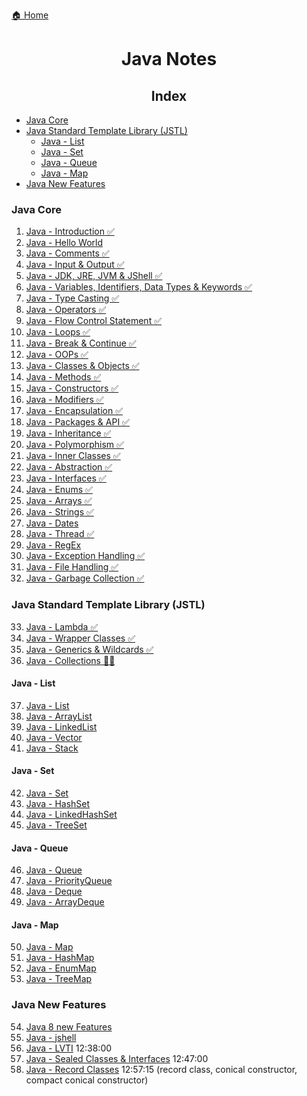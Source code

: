 [🏠 Home](../../README.md)

<h1 style="text-align: center">Java Notes</h1>

<h2 style="text-align: center">Index</h2>

- [Java Core](#java-core)
- [Java Standard Template Library (JSTL)](#java-standard-template-library-jstl)
	- [Java - List](#java---list)
	- [Java - Set](#java---set)
	- [Java - Queue](#java---queue)
	- [Java - Map](#java---map)
- [Java New Features](#java-new-features)


### Java Core
1. [Java - Introduction ✅](./notes/1.%20Java%20-%20Introduction.md)
2. [Java - Hello World](./notes/2.%20Java%20-%20Hello%20World.md)
3. [Java - Comments ✅](./notes/3.%20Java%20-%20Comments.md)
4. [Java - Input & Output ✅](./notes/4.%20Java%20-%20Input%20&%20Output.md)
5. [Java - JDK, JRE, JVM & JShell ✅](./notes/5.%20Java%20-%20JDK,%20JRE,%20JVM%20&%20Jshell.md)
6. [Java - Variables, Identifiers, Data Types & Keywords ✅](./notes/6.%20Java%20-%20Variables%20&%20Datatypes.md)
7. [Java - Type Casting ✅](./notes/7.%20Java%20-%20Type%20Casting.md)
8. [Java - Operators ✅](./notes/8.%20Java%20-%20Operators.md)
9. [Java - Flow Control Statement ✅](./notes/9.%20Java%20-%20Flow%20Control%20Statements.md)
10. [Java - Loops ✅](./notes/10.%20Java%20-%20Loops.md)
11. [Java - Break & Continue ✅](./notes/11.%20Java%20-%20Break%20&%20Continue.md)
12. [Java - OOPs ✅](./notes/12.%20Java%20-%20OOPs.md)
13. [Java - Classes & Objects ✅](./notes/13.%20Java%20-%20Classe%20&%20Objects.md)
14. [Java - Methods ✅](./notes/14.%20Java%20-%20Methods.md)
15. [Java - Constructors ✅](./notes/15.%20Java%20-%20Constructors.md)
16. [Java - Modifiers ✅](./notes/16.%20Java%20-%20Modifiers.md)
17. [Java - Encapsulation ✅](./notes/17.%20Java%20-%20Encapsulation.md)
18. [Java - Packages & API ✅](./notes/18.%20Java%20-%20Packages%20&%20API.md)
19. [Java - Inheritance ✅](./notes/19.%20Java%20-%20Inheritance.md)
20. [Java - Polymorphism ✅](./notes/20.%20Java%20-%20Polymorphism.md)
21. [Java - Inner Classes ✅](./notes/21.%20Java%20-%20Inner%20Classes.md)
22. [Java - Abstraction ✅](./notes/22.%20Java%20-%20Abstraction.md)
23. [Java - Interfaces ✅](./notes/23.%20Java%20-%20Interfaces.md)
24. [Java - Enums ✅](./notes/24.%20Java%20-%20Enums.md)
25. [Java - Arrays ✅](./notes/25.%20Java%20-%20Arrays.md)
26. [Java - Strings ✅](./notes/26.%20Java%20-%20Strings.md)
27. [Java - Dates]()
28. [Java - Thread ✅](./notes/28.%20Java%20-%20Thread.md)
29. [Java - RegEx]()
30. [Java - Exception Handling ✅](./notes/30.%20Java%20-%20Exception%20Handling.md)
31. [Java - File Handling ✅](./notes/31.%20Java%20-%20File%20Handling.md)
32. [Java - Garbage Collection ✅](./notes/32.%20Java%20-%20Garbage%20Collection.md)

### Java Standard Template Library (JSTL)

33. [Java - Lambda ✅](./notes/32.%20Java%20-%20Lambda.md)
34. [Java - Wrapper Classes ✅](./notes/33.%20Java%20-%20Wrapper%20Classes.md)
35. [Java - Generics & Wildcards ✅](./notes/34.%20Java%20-%20Generics%20&%20Wildcards.md)
36. [Java - Collections 👨‍💻](./notes/35.%20Java%20-%20Collections.md)

#### Java - List

37. [Java - List]()
38. [Java - ArrayList]()
39. [Java - LinkedList]()
40. [Java - Vector]()
41. [Java - Stack]()

#### Java - Set
42. [Java - Set]()
43. [Java - HashSet]()
44. [Java - LinkedHashSet]()
45. [Java - TreeSet]()

#### Java - Queue
46. [Java - Queue]()
47. [Java - PriorityQueue]()
48. [Java - Deque]()
49. [Java - ArrayDeque]()

#### Java - Map
50. [Java - Map]()
51. [Java - HashMap]()
52. [Java - EnumMap]()
53. [Java - TreeMap]()

### Java New Features
54. [Java 8 new Features]()
55. [Java - jshell]()
56. [Java - LVTI]() 12:38:00
57. [Java - Sealed Classes & Interfaces]() 12:47:00
58. [Java - Record Classes]() 12:57:15 (record class, conical constructor, compact conical constructor)